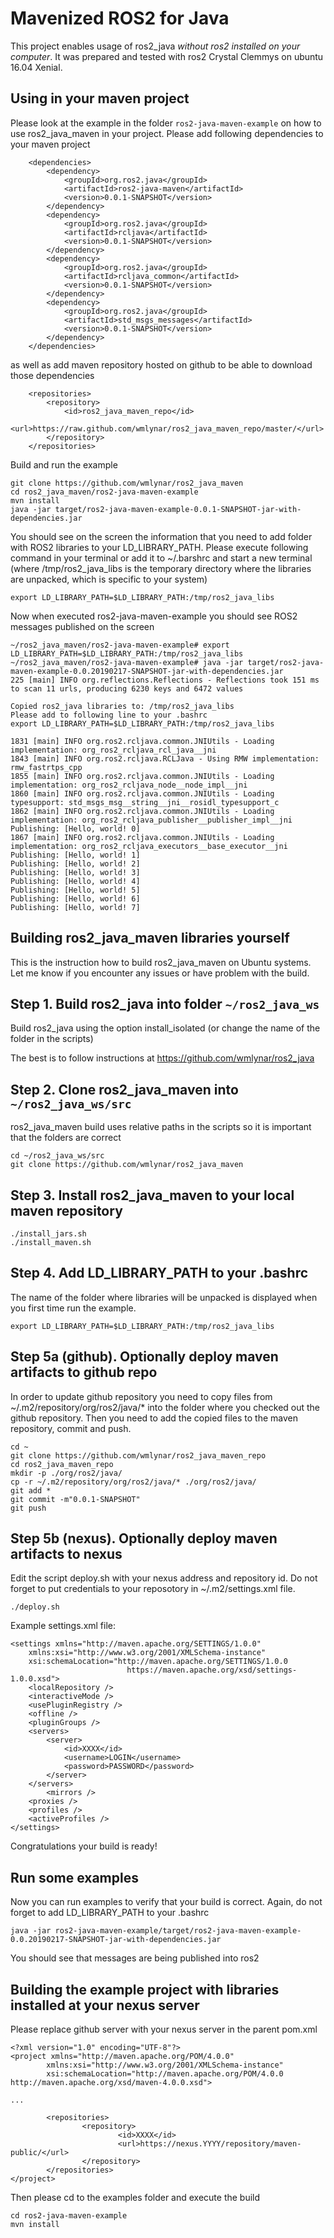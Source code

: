 Mavenized ROS2 for Java
=======================

This project enables usage of ros2_java *without ros2 installed on your computer*.
It was prepared and tested with ros2 Crystal Clemmys on ubuntu 16.04 Xenial.

Using in your maven project
---------------------------

Please look at the example in the folder `ros2-java-maven-example` on how to use ros2_java_maven in your project.
Please add following dependencies to your maven project 

```
    <dependencies>
        <dependency>
            <groupId>org.ros2.java</groupId>
            <artifactId>ros2-java-maven</artifactId>
            <version>0.0.1-SNAPSHOT</version>
        </dependency>
        <dependency>
            <groupId>org.ros2.java</groupId>
            <artifactId>rcljava</artifactId>
            <version>0.0.1-SNAPSHOT</version>
        </dependency>
        <dependency>
            <groupId>org.ros2.java</groupId>
            <artifactId>rcljava_common</artifactId>
            <version>0.0.1-SNAPSHOT</version>
        </dependency>
        <dependency>
            <groupId>org.ros2.java</groupId>
            <artifactId>std_msgs_messages</artifactId>
            <version>0.0.1-SNAPSHOT</version>
        </dependency>
    </dependencies>
```

as well as add maven repository hosted on github to be able to download those dependencies

```
    <repositories>
        <repository>
            <id>ros2_java_maven_repo</id>
            <url>https://raw.github.com/wmlynar/ros2_java_maven_repo/master/</url>
        </repository>
    </repositories>
```

Build and run the example

```
git clone https://github.com/wmlynar/ros2_java_maven
cd ros2_java_maven/ros2-java-maven-example
mvn install
java -jar target/ros2-java-maven-example-0.0.1-SNAPSHOT-jar-with-dependencies.jar
```

You should see on the screen the information that you need to add folder
with ROS2 libraries to your LD_LIBRARY_PATH. Please execute following command in your terminal
or add it to ~/.barshrc and start a new terminal (where /tmp/ros2_java_libs is the temporary directory
where the libraries are unpacked, which is specific to your system)

```
export LD_LIBRARY_PATH=$LD_LIBRARY_PATH:/tmp/ros2_java_libs
```

Now when executed ros2-java-maven-example you should see ROS2 messages published on the screen

```
~/ros2_java_maven/ros2-java-maven-example# export LD_LIBRARY_PATH=$LD_LIBRARY_PATH:/tmp/ros2_java_libs
~/ros2_java_maven/ros2-java-maven-example# java -jar target/ros2-java-maven-example-0.0.20190217-SNAPSHOT-jar-with-dependencies.jar 
225 [main] INFO org.reflections.Reflections - Reflections took 151 ms to scan 11 urls, producing 6230 keys and 6472 values 

Copied ros2_java libraries to: /tmp/ros2_java_libs
Please add to following line to your .bashrc
export LD_LIBRARY_PATH=$LD_LIBRARY_PATH:/tmp/ros2_java_libs

1831 [main] INFO org.ros2.rcljava.common.JNIUtils - Loading implementation: org_ros2_rcljava_rcl_java__jni
1843 [main] INFO org.ros2.rcljava.RCLJava - Using RMW implementation: rmw_fastrtps_cpp
1855 [main] INFO org.ros2.rcljava.common.JNIUtils - Loading implementation: org_ros2_rcljava_node__node_impl__jni
1860 [main] INFO org.ros2.rcljava.common.JNIUtils - Loading typesupport: std_msgs_msg__string__jni__rosidl_typesupport_c
1862 [main] INFO org.ros2.rcljava.common.JNIUtils - Loading implementation: org_ros2_rcljava_publisher__publisher_impl__jni
Publishing: [Hello, world! 0]
1867 [main] INFO org.ros2.rcljava.common.JNIUtils - Loading implementation: org_ros2_rcljava_executors__base_executor__jni
Publishing: [Hello, world! 1]
Publishing: [Hello, world! 2]
Publishing: [Hello, world! 3]
Publishing: [Hello, world! 4]
Publishing: [Hello, world! 5]
Publishing: [Hello, world! 6]
Publishing: [Hello, world! 7]

```

Building ros2_java_maven libraries yourself
-------------------------------------------

This is the instruction how to build ros2_java_maven on Ubuntu systems.
Let me know if you encounter any issues or have problem with the build.

Step 1. Build ros2_java into folder `~/ros2_java_ws`
----------------------------------------------------

Build ros2_java using the option install_isolated (or change the name of the folder in the scripts)

The best is to follow instructions at https://github.com/wmlynar/ros2_java

Step 2. Clone ros2_java_maven into `~/ros2_java_ws/src`
-------------------------------------------------------

ros2_java_maven build uses relative paths in the scripts so it is important that the folders are correct

```
cd ~/ros2_java_ws/src
git clone https://github.com/wmlynar/ros2_java_maven
```

Step 3. Install ros2_java_maven to your local maven repository
--------------------------------------------------------------

```
./install_jars.sh
./install_maven.sh
```

Step 4. Add LD_LIBRARY_PATH to your .bashrc
---------------------------------------

The name of the folder where libraries will be unpacked is displayed when you first time run the example.

```
export LD_LIBRARY_PATH=$LD_LIBRARY_PATH:/tmp/ros2_java_libs
```

Step 5a (github). Optionally deploy maven artifacts to github repo
------------------------------------------------------------------

In order to update github repository you need to copy files from ~/.m2/repository/org/ros2/java/*
into the folder where you checked out the github repository.
Then you need to add the copied files to the maven repository, commit and push.

```
cd ~
git clone https://github.com/wmlynar/ros2_java_maven_repo
cd ros2_java_maven_repo
mkdir -p ./org/ros2/java/
cp -r ~/.m2/repository/org/ros2/java/* ./org/ros2/java/
git add *
git commit -m"0.0.1-SNAPSHOT"
git push
```

Step 5b (nexus). Optionally deploy maven artifacts to nexus
-----------------------------------------------------------

Edit the script deploy.sh with your nexus address and repository id. Do not forget to put credentials to your reposotory in ~/.m2/settings.xml file.

```
./deploy.sh
```

Example settings.xml file:
```
<settings xmlns="http://maven.apache.org/SETTINGS/1.0.0"
	xmlns:xsi="http://www.w3.org/2001/XMLSchema-instance"
	xsi:schemaLocation="http://maven.apache.org/SETTINGS/1.0.0
                          https://maven.apache.org/xsd/settings-1.0.0.xsd">
	<localRepository />
	<interactiveMode />
	<usePluginRegistry />
	<offline />
	<pluginGroups />
	<servers>
		<server>
			<id>XXXX</id>
			<username>LOGIN</username>
			<password>PASSWORD</password>
		</server>
	</servers>
        <mirrors />
	<proxies />
	<profiles />
	<activeProfiles />
</settings>
```

Congratulations your build is ready!

Run some examples
-----------------

Now you can run examples to verify that your build is correct. Again, do not forget to add LD_LIBRARY_PATH to your .bashrc

```
java -jar ros2-java-maven-example/target/ros2-java-maven-example-0.0.20190217-SNAPSHOT-jar-with-dependencies.jar
```

You should see that messages are being published into ros2

Building the example project with libraries installed at your nexus server
--------------------------------------------------------------------------

Please replace github server with your nexus server in the parent pom.xml

```
<?xml version="1.0" encoding="UTF-8"?>
<project xmlns="http://maven.apache.org/POM/4.0.0"
        xmlns:xsi="http://www.w3.org/2001/XMLSchema-instance"
        xsi:schemaLocation="http://maven.apache.org/POM/4.0.0 http://maven.apache.org/xsd/maven-4.0.0.xsd">

...

        <repositories>
                <repository>
                        <id>XXXX</id>
                        <url>https://nexus.YYYY/repository/maven-public/</url>
                </repository>
        </repositories>
</project>

```

Then please cd to the examples folder and execute the build

```
cd ros2-java-maven-example
mvn install
```
